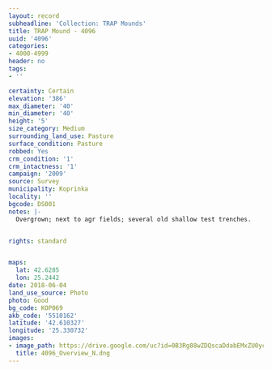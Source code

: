 ```yaml
---
layout: record
subheadline: 'Collection: TRAP Mounds'
title: TRAP Mound - 4096
uuid: '4096'
categories:
- 4000-4999
header: no
tags:
- ''

certainty: Certain
elevation: '386'
max_diameter: '40'
min_diameter: '40'
height: '5'
size_category: Medium
surrounding_land_use: Pasture
surface_condition: Pasture
robbed: Yes
crm_condition: '1'
crm_intactness: '1'
campaign: '2009'
source: Survey
municipality: Koprinka
locality: ''
bgcode: DS001
notes: |-
  Overgrown; next to agr fields; several old shallow test trenches.


rights: standard


maps:
  lat: 42.6285
  lon: 25.2442
date: 2018-06-04
land_use_source: Photo
photo: Good
bg_code: КОР069
akb_code: '5510162'
latitude: '42.610327'
longitude: '25.330732'
images:
- image_path: https://drive.google.com/uc?id=0B3Rg88wZDQscaDdabEMxZU0yc1U
  title: 4096_Overview_N.dng
---
```

